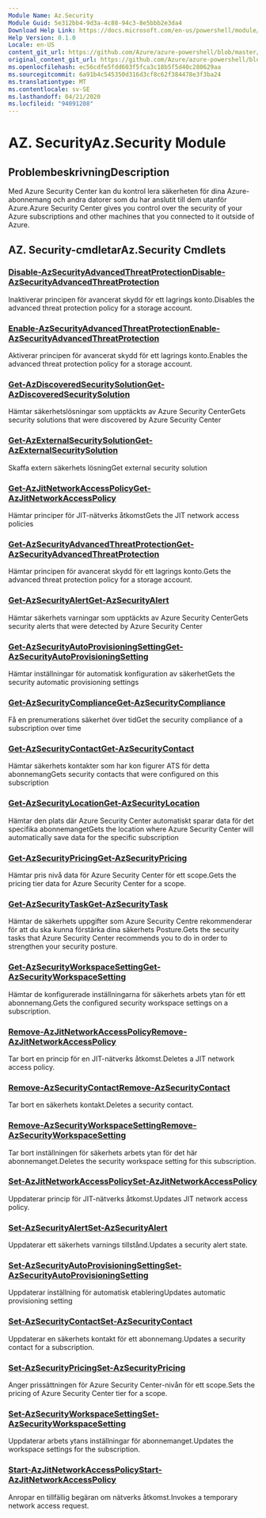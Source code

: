 ```yaml
---
Module Name: Az.Security
Module Guid: 5e312bb4-9d3a-4c88-94c3-8e5bbb2e3da4
Download Help Link: https://docs.microsoft.com/en-us/powershell/module/az.security
Help Version: 0.1.0
Locale: en-US
content_git_url: https://github.com/Azure/azure-powershell/blob/master/src/Security/Security/help/Az.Security.md
original_content_git_url: https://github.com/Azure/azure-powershell/blob/master/src/Security/Security/help/Az.Security.md
ms.openlocfilehash: ec56cdfe5fdd603f5fca3c18b5f5d40c280629aa
ms.sourcegitcommit: 6a91b4c545350d316d3cf8c62f384478e3f3ba24
ms.translationtype: MT
ms.contentlocale: sv-SE
ms.lasthandoff: 04/21/2020
ms.locfileid: "94091208"
---
```

# <span data-ttu-id="5ba5f-101">AZ. Security</span><span class="sxs-lookup"><span data-stu-id="5ba5f-101">Az.Security Module</span></span>
## <span data-ttu-id="5ba5f-102">Problembeskrivning</span><span class="sxs-lookup"><span data-stu-id="5ba5f-102">Description</span></span>
<span data-ttu-id="5ba5f-103">Med Azure Security Center kan du kontrol lera säkerheten för dina Azure-abonnemang och andra datorer som du har anslutit till dem utanför Azure.</span><span class="sxs-lookup"><span data-stu-id="5ba5f-103">Azure Security Center gives you control over the security of your Azure subscriptions and other machines that you connected to it outside of Azure.</span></span>

## <span data-ttu-id="5ba5f-104">AZ. Security-cmdletar</span><span class="sxs-lookup"><span data-stu-id="5ba5f-104">Az.Security Cmdlets</span></span>
### [<span data-ttu-id="5ba5f-105">Disable-AzSecurityAdvancedThreatProtection</span><span class="sxs-lookup"><span data-stu-id="5ba5f-105">Disable-AzSecurityAdvancedThreatProtection</span></span>](Disable-AzSecurityAdvancedThreatProtection.md)
<span data-ttu-id="5ba5f-106">Inaktiverar principen för avancerat skydd för ett lagrings konto.</span><span class="sxs-lookup"><span data-stu-id="5ba5f-106">Disables the advanced threat protection policy for a storage account.</span></span>

### [<span data-ttu-id="5ba5f-107">Enable-AzSecurityAdvancedThreatProtection</span><span class="sxs-lookup"><span data-stu-id="5ba5f-107">Enable-AzSecurityAdvancedThreatProtection</span></span>](Enable-AzSecurityAdvancedThreatProtection.md)
<span data-ttu-id="5ba5f-108">Aktiverar principen för avancerat skydd för ett lagrings konto.</span><span class="sxs-lookup"><span data-stu-id="5ba5f-108">Enables the advanced threat protection policy for a storage account.</span></span>

### [<span data-ttu-id="5ba5f-109">Get-AzDiscoveredSecuritySolution</span><span class="sxs-lookup"><span data-stu-id="5ba5f-109">Get-AzDiscoveredSecuritySolution</span></span>](Get-AzDiscoveredSecuritySolution.md)
<span data-ttu-id="5ba5f-110">Hämtar säkerhetslösningar som upptäckts av Azure Security Center</span><span class="sxs-lookup"><span data-stu-id="5ba5f-110">Gets security solutions that were discovered by Azure Security Center</span></span>

### [<span data-ttu-id="5ba5f-111">Get-AzExternalSecuritySolution</span><span class="sxs-lookup"><span data-stu-id="5ba5f-111">Get-AzExternalSecuritySolution</span></span>](Get-AzExternalSecuritySolution.md)
<span data-ttu-id="5ba5f-112">Skaffa extern säkerhets lösning</span><span class="sxs-lookup"><span data-stu-id="5ba5f-112">Get external security solution</span></span> 

### [<span data-ttu-id="5ba5f-113">Get-AzJitNetworkAccessPolicy</span><span class="sxs-lookup"><span data-stu-id="5ba5f-113">Get-AzJitNetworkAccessPolicy</span></span>](Get-AzJitNetworkAccessPolicy.md)
<span data-ttu-id="5ba5f-114">Hämtar principer för JIT-nätverks åtkomst</span><span class="sxs-lookup"><span data-stu-id="5ba5f-114">Gets the JIT network access policies</span></span>

### [<span data-ttu-id="5ba5f-115">Get-AzSecurityAdvancedThreatProtection</span><span class="sxs-lookup"><span data-stu-id="5ba5f-115">Get-AzSecurityAdvancedThreatProtection</span></span>](Get-AzSecurityAdvancedThreatProtection.md)
<span data-ttu-id="5ba5f-116">Hämtar principen för avancerat skydd för ett lagrings konto.</span><span class="sxs-lookup"><span data-stu-id="5ba5f-116">Gets the advanced threat protection policy for a storage account.</span></span>

### [<span data-ttu-id="5ba5f-117">Get-AzSecurityAlert</span><span class="sxs-lookup"><span data-stu-id="5ba5f-117">Get-AzSecurityAlert</span></span>](Get-AzSecurityAlert.md)
<span data-ttu-id="5ba5f-118">Hämtar säkerhets varningar som upptäckts av Azure Security Center</span><span class="sxs-lookup"><span data-stu-id="5ba5f-118">Gets security alerts that were detected by Azure Security Center</span></span>

### [<span data-ttu-id="5ba5f-119">Get-AzSecurityAutoProvisioningSetting</span><span class="sxs-lookup"><span data-stu-id="5ba5f-119">Get-AzSecurityAutoProvisioningSetting</span></span>](Get-AzSecurityAutoProvisioningSetting.md)
<span data-ttu-id="5ba5f-120">Hämtar inställningar för automatisk konfiguration av säkerhet</span><span class="sxs-lookup"><span data-stu-id="5ba5f-120">Gets the security automatic provisioning settings</span></span>

### [<span data-ttu-id="5ba5f-121">Get-AzSecurityCompliance</span><span class="sxs-lookup"><span data-stu-id="5ba5f-121">Get-AzSecurityCompliance</span></span>](Get-AzSecurityCompliance.md)
<span data-ttu-id="5ba5f-122">Få en prenumerations säkerhet över tid</span><span class="sxs-lookup"><span data-stu-id="5ba5f-122">Get the security compliance of a subscription over time</span></span>

### [<span data-ttu-id="5ba5f-123">Get-AzSecurityContact</span><span class="sxs-lookup"><span data-stu-id="5ba5f-123">Get-AzSecurityContact</span></span>](Get-AzSecurityContact.md)
<span data-ttu-id="5ba5f-124">Hämtar säkerhets kontakter som har kon figurer ATS för detta abonnemang</span><span class="sxs-lookup"><span data-stu-id="5ba5f-124">Gets security contacts that were configured on this subscription</span></span>

### [<span data-ttu-id="5ba5f-125">Get-AzSecurityLocation</span><span class="sxs-lookup"><span data-stu-id="5ba5f-125">Get-AzSecurityLocation</span></span>](Get-AzSecurityLocation.md)
<span data-ttu-id="5ba5f-126">Hämtar den plats där Azure Security Center automatiskt sparar data för det specifika abonnemanget</span><span class="sxs-lookup"><span data-stu-id="5ba5f-126">Gets the location where Azure Security Center will automatically save data for the specific subscription</span></span>

### [<span data-ttu-id="5ba5f-127">Get-AzSecurityPricing</span><span class="sxs-lookup"><span data-stu-id="5ba5f-127">Get-AzSecurityPricing</span></span>](Get-AzSecurityPricing.md)
<span data-ttu-id="5ba5f-128">Hämtar pris nivå data för Azure Security Center för ett scope.</span><span class="sxs-lookup"><span data-stu-id="5ba5f-128">Gets the pricing tier data for Azure Security Center for a scope.</span></span>

### [<span data-ttu-id="5ba5f-129">Get-AzSecurityTask</span><span class="sxs-lookup"><span data-stu-id="5ba5f-129">Get-AzSecurityTask</span></span>](Get-AzSecurityTask.md)
<span data-ttu-id="5ba5f-130">Hämtar de säkerhets uppgifter som Azure Security Centre rekommenderar för att du ska kunna förstärka dina säkerhets Posture.</span><span class="sxs-lookup"><span data-stu-id="5ba5f-130">Gets the security tasks that Azure Security Center recommends you to do in order to strengthen your security posture.</span></span>

### [<span data-ttu-id="5ba5f-131">Get-AzSecurityWorkspaceSetting</span><span class="sxs-lookup"><span data-stu-id="5ba5f-131">Get-AzSecurityWorkspaceSetting</span></span>](Get-AzSecurityWorkspaceSetting.md)
<span data-ttu-id="5ba5f-132">Hämtar de konfigurerade inställningarna för säkerhets arbets ytan för ett abonnemang.</span><span class="sxs-lookup"><span data-stu-id="5ba5f-132">Gets the configured security workspace settings on a subscription.</span></span>

### [<span data-ttu-id="5ba5f-133">Remove-AzJitNetworkAccessPolicy</span><span class="sxs-lookup"><span data-stu-id="5ba5f-133">Remove-AzJitNetworkAccessPolicy</span></span>](Remove-AzJitNetworkAccessPolicy.md)
<span data-ttu-id="5ba5f-134">Tar bort en princip för en JIT-nätverks åtkomst.</span><span class="sxs-lookup"><span data-stu-id="5ba5f-134">Deletes a JIT network access policy.</span></span>

### [<span data-ttu-id="5ba5f-135">Remove-AzSecurityContact</span><span class="sxs-lookup"><span data-stu-id="5ba5f-135">Remove-AzSecurityContact</span></span>](Remove-AzSecurityContact.md)
<span data-ttu-id="5ba5f-136">Tar bort en säkerhets kontakt.</span><span class="sxs-lookup"><span data-stu-id="5ba5f-136">Deletes a security contact.</span></span>

### [<span data-ttu-id="5ba5f-137">Remove-AzSecurityWorkspaceSetting</span><span class="sxs-lookup"><span data-stu-id="5ba5f-137">Remove-AzSecurityWorkspaceSetting</span></span>](Remove-AzSecurityWorkspaceSetting.md)
<span data-ttu-id="5ba5f-138">Tar bort inställningen för säkerhets arbets ytan för det här abonnemanget.</span><span class="sxs-lookup"><span data-stu-id="5ba5f-138">Deletes the security workspace setting for this subscription.</span></span>

### [<span data-ttu-id="5ba5f-139">Set-AzJitNetworkAccessPolicy</span><span class="sxs-lookup"><span data-stu-id="5ba5f-139">Set-AzJitNetworkAccessPolicy</span></span>](Set-AzJitNetworkAccessPolicy.md)
<span data-ttu-id="5ba5f-140">Uppdaterar princip för JIT-nätverks åtkomst.</span><span class="sxs-lookup"><span data-stu-id="5ba5f-140">Updates JIT network access policy.</span></span>

### [<span data-ttu-id="5ba5f-141">Set-AzSecurityAlert</span><span class="sxs-lookup"><span data-stu-id="5ba5f-141">Set-AzSecurityAlert</span></span>](Set-AzSecurityAlert.md)
<span data-ttu-id="5ba5f-142">Uppdaterar ett säkerhets varnings tillstånd.</span><span class="sxs-lookup"><span data-stu-id="5ba5f-142">Updates a security alert state.</span></span>

### [<span data-ttu-id="5ba5f-143">Set-AzSecurityAutoProvisioningSetting</span><span class="sxs-lookup"><span data-stu-id="5ba5f-143">Set-AzSecurityAutoProvisioningSetting</span></span>](Set-AzSecurityAutoProvisioningSetting.md)
<span data-ttu-id="5ba5f-144">Uppdaterar inställning för automatisk etablering</span><span class="sxs-lookup"><span data-stu-id="5ba5f-144">Updates automatic provisioning setting</span></span>

### [<span data-ttu-id="5ba5f-145">Set-AzSecurityContact</span><span class="sxs-lookup"><span data-stu-id="5ba5f-145">Set-AzSecurityContact</span></span>](Set-AzSecurityContact.md)
<span data-ttu-id="5ba5f-146">Uppdaterar en säkerhets kontakt för ett abonnemang.</span><span class="sxs-lookup"><span data-stu-id="5ba5f-146">Updates a security contact for a subscription.</span></span>

### [<span data-ttu-id="5ba5f-147">Set-AzSecurityPricing</span><span class="sxs-lookup"><span data-stu-id="5ba5f-147">Set-AzSecurityPricing</span></span>](Set-AzSecurityPricing.md)
<span data-ttu-id="5ba5f-148">Anger prissättningen för Azure Security Center-nivån för ett scope.</span><span class="sxs-lookup"><span data-stu-id="5ba5f-148">Sets the pricing of Azure Security Center tier for a scope.</span></span>

### [<span data-ttu-id="5ba5f-149">Set-AzSecurityWorkspaceSetting</span><span class="sxs-lookup"><span data-stu-id="5ba5f-149">Set-AzSecurityWorkspaceSetting</span></span>](Set-AzSecurityWorkspaceSetting.md)
<span data-ttu-id="5ba5f-150">Uppdaterar arbets ytans inställningar för abonnemanget.</span><span class="sxs-lookup"><span data-stu-id="5ba5f-150">Updates the workspace settings for the subscription.</span></span>

### [<span data-ttu-id="5ba5f-151">Start-AzJitNetworkAccessPolicy</span><span class="sxs-lookup"><span data-stu-id="5ba5f-151">Start-AzJitNetworkAccessPolicy</span></span>](Start-AzJitNetworkAccessPolicy.md)
<span data-ttu-id="5ba5f-152">Anropar en tillfällig begäran om nätverks åtkomst.</span><span class="sxs-lookup"><span data-stu-id="5ba5f-152">Invokes a temporary network access request.</span></span>

